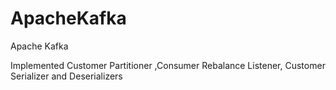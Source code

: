 # ApacheKafka
Apache Kafka

Implemented Customer Partitioner ,Consumer Rebalance Listener, Customer Serializer and Deserializers
